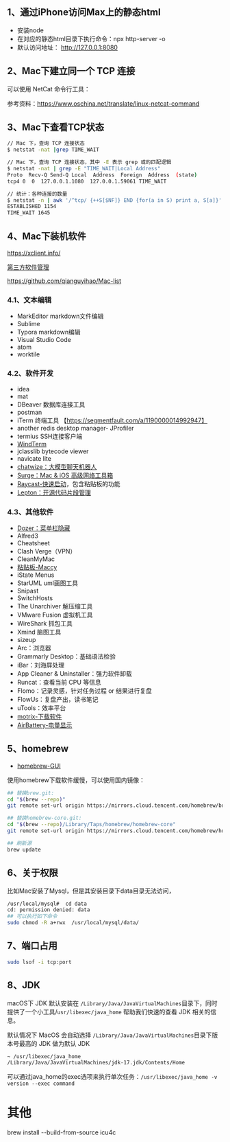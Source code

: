 ## 1、通过iPhone访问Max上的静态html

- 安装node
- 在对应的静态html目录下执行命令：npx http-server -o
- 默认访问地址：  http://127.0.0.1:8080 

## 2、Mac下建立同一个 TCP 连接

可以使用 NetCat 命令行工具：

参考资料：https://www.oschina.net/translate/linux-netcat-command


## 3、Mac下查看TCP状态

```bash
// Mac 下，查询 TCP 连接状态
$ netstat -nat |grep TIME_WAIT

// Mac 下，查询 TCP 连接状态，其中 -E 表示 grep 或的匹配逻辑
$ netstat -nat | grep -E "TIME_WAIT|Local Address"
Proto  Recv-Q Send-Q Local  Address  Foreign  Address  (state)
tcp4 0  0  127.0.0.1.1080  127.0.0.1.59061 TIME_WAIT

// 统计：各种连接的数量
$ netstat -n | awk '/^tcp/ {++S[$NF]} END {for(a in S) print a, S[a]}'
ESTABLISHED 1154
TIME_WAIT 1645
```

## 4、Mac下装机软件

https://xclient.info/

[第三方软件管理](https://aerolite.dev/applite)

https://github.com/qianguyihao/Mac-list

### 4.1、文本编辑

- MarkEditor  markdown文件编辑
- Sublime
- Typora    markdown编辑
- Visual Studio Code
- atom
- worktile

### 4.2、软件开发

- idea
- mat
- DBeaver   数据库连接工具
- postman
- iTerm   终端工具 【https://segmentfault.com/a/1190000014992947】
- another redis desktop manager- JProfiler
- termius  SSH连接客户端
- [WindTerm](https://github.com/kingToolbox/WindTerm)
- jclasslib bytecode viewer
- navicate lite
- [chatwize：大模型聊天机器人](https://chatwise.app/)
- [Surge：Mac & iOS 高级网络工具箱](https://nssurge.com/)
- [Raycast-快速启动](https://www.raycast.com/)，包含粘贴板的功能
- [Lepton：开源代码片段管理](https://hackjutsu.com/Lepton/)

### 4.3、其他软件

- [Dozer：菜单栏隐藏](https://github.com/Mortennn/Dozer)
- Alfred3
- Cheatsheet
- Clash Verge（VPN）
- CleanMyMac
- [粘贴板-Maccy](https://maccy.app/)
- iState Menus
- StarUML       uml画图工具
- Snipast
- SwitchHosts
- The Unarchiver   解压缩工具
- VMware Fusion  虚拟机工具
- WireShark   抓包工具
- Xmind     脑图工具
- sizeup
- Arc：浏览器
- Grammarly Desktop：基础语法检验
- iBar：刘海屏处理
- App Cleaner & Uninstaller：强力软件卸载
- Runcat：查看当前 CPU 等信息
- Flomo：记录灵感，针对任务过程 or 结果进行复盘
- FlowUs：复盘产出，读书笔记
- uTools：效率平台
- [motrix-下载软件](https://motrix.app/)
- [AirBattery-电量显示](https://github.com/lihaoyun6/AirBattery)

## 5、homebrew

- [homebrew-GUI](https://github.com/milanvarady/Applite)

使用homebrew下载软件缓慢，可以使用国内镜像：
```bash
## 替换brew.git:
cd "$(brew --repo)"
git remote set-url origin https://mirrors.cloud.tencent.com/homebrew/brew.git

## 替换homebrew-core.git:
cd "$(brew --repo)/Library/Taps/homebrew/homebrew-core"
git remote set-url origin https://mirrors.cloud.tencent.com/homebrew/homebrew-core.git

## 刷新源
brew update
```

## 6、关于权限

比如Mac安装了Mysql，但是其安装目录下data目录无法访问，
```sh
/usr/local/mysql#  cd data
cd: permission denied: data
## 可以执行如下命令
sudo chmod -R a+rwx  /usr/local/mysql/data/
```

## 7、端口占用

```bash
sudo lsof -i tcp:port
```

## 8、JDK

macOS下 JDK 默认安装在 `/Library/Java/JavaVirtualMachines`目录下，同时提供了一个小工具/`usr/libexec/java_home` 帮助我们快速的查看 JDK 相关的信息。

默认情况下 MacOS 会自动选择 `/Library/Java/JavaVirtualMachines`目录下版本号最高的 JDK 做为默认 JDK
```bash
~ /usr/libexec/java_home
/Library/Java/JavaVirtualMachines/jdk-17.jdk/Contents/Home
```
可以通过java_home的exec选项来执行单次任务：`/usr/libexec/java_home -v version --exec command`



# 其他

brew install --build-from-source icu4c